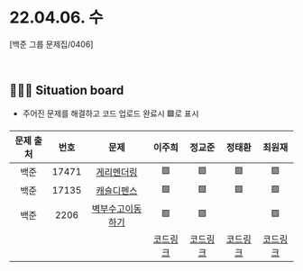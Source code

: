 # 22.04.06. 수

[백준 그룹 문제집/0406]

</br>

## 🧑🏽‍💻 Situation board
- 주어진 문제를 해결하고 코드 업로드 완료시 🟩로 표시

| 문제 출처   | 번호       | 문제      | 이주희  | 정교준  | 정태환  | 최원재  |
| :--------: | :--------: | :--------: | :--------: | :-------: | :-------: |  :-------: |
|백준|17471|[게리멘더링](https://www.acmicpc.net/problem/17471)      | 🟩   | 🟩  | 🟩   | 🟩  |
|백준|17135|[캐슬디펜스](https://www.acmicpc.net/problem/17135)      |  🟩  |  🟩  |  🟩  |  🟩 |
|백준|2206|[벽부수고이동하기](https://www.acmicpc.net/problem/2206)   | 🟩   |  🟩  |    | 🟩  |
||||  [코드링크](이주희/README.md) | [코드링크](정교준/README.md) | [코드링크](정태환/README.md) | [코드링크](최원재/README.md)  |
